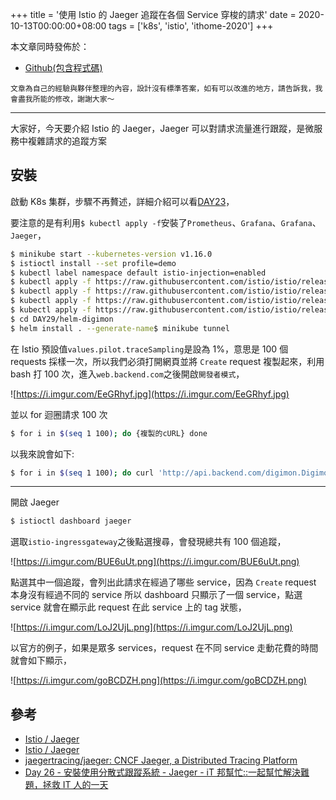 +++
title = '使用 Istio 的 Jaeger 追蹤在各個 Service 穿梭的請求'
date = 2020-10-13T00:00:00+08:00
tags = ['k8s', 'istio', 'ithome-2020']
+++

本文章同時發佈於：

- [Github(包含程式碼)](https://github.com/superj80820/2020-ithelp-contest/blob/master/DAY29)

```
文章為自己的經驗與夥伴整理的內容，設計沒有標準答案，如有可以改進的地方，請告訴我，我會盡我所能的修改，謝謝大家～
```

---

大家好，今天要介紹 Istio 的 Jaeger，Jaeger
可以對請求流量進行跟蹤，是微服務中複雜請求的追蹤方案

## 安裝

啟動 K8s 集群，步驟不再贅述，詳細介紹可以看[DAY23](https://ithelp.ithome.com.tw/articles/10250134)，

要注意的是有利用`$ kubectl apply -f`安裝了`Prometheus`、`Grafana`、`Grafana`、`Jaeger`，

```bash
$ minikube start --kubernetes-version v1.16.0
$ istioctl install --set profile=demo
$ kubectl label namespace default istio-injection=enabled
$ kubectl apply -f https://raw.githubusercontent.com/istio/istio/release-1.7/samples/addons/jaeger.yaml
$ kubectl apply -f https://raw.githubusercontent.com/istio/istio/release-1.7/samples/addons/prometheus.yaml
$ kubectl apply -f https://raw.githubusercontent.com/istio/istio/release-1.7/samples/addons/grafana.yaml
$ kubectl apply -f https://raw.githubusercontent.com/istio/istio/release-1.7/samples/addons/Grafana.yaml
$ cd DAY29/helm-digimon
$ helm install . --generate-name$ minikube tunnel
```

在 Istio 預設值`values.pilot.traceSampling`是設為
1%，意思是 100 個 requests 採樣一次，所以我們必須打開網頁並將
`Create` request 複製起來，利用 bash 打 100
次，進入`web.backend.com`之後開啟`開發者模式`，

![https://i.imgur.com/EeGRhyf.jpg](https://i.imgur.com/EeGRhyf.jpg)

並以 for 迴圈請求 100 次

```bash
$ for i in $(seq 1 100); do {複製的cURL} done
```

以我來說會如下:

```bash
$ for i in $(seq 1 100); do curl 'http://api.backend.com/digimon.Digimon/Create' \  -H 'Connection: keep-alive' \  -H 'Accept: application/grpc-web-text' \  -H 'X-User-Agent: grpc-web-javascript/0.1' \  -H 'X-Grpc-Web: 1' \  -H 'User-Agent: Mozilla/5.0 (Macintosh; Intel Mac OS X 10_15_4) AppleWebKit/537.36 (KHTML, like Gecko) Chrome/86.0.4240.75 Safari/537.36' \  -H 'Content-Type: application/grpc-web-text' \  -H 'Origin: http://web.backend.com' \  -H 'Referer: http://web.backend.com/' \  -H 'Accept-Language: en-US,en;q=0.9,zh-TW;q=0.8,zh;q=0.7' \  --data-binary 'AAAAAAgKBkFndW1vbg==' \  --compressed \  --insecure; done
```

---

開啟 Jaeger

```bash
$ istioctl dashboard jaeger
```

選取`istio-ingressgateway`之後點選搜尋，會發現總共有 100
個追蹤，

![https://i.imgur.com/BUE6uUt.png](https://i.imgur.com/BUE6uUt.png)

點選其中一個追蹤，會列出此請求在經過了哪些 service，因為
`Create` request 本身沒有經過不同的 service 所以 dashboard
只顯示了一個 service，點選 service 就會在顯示此 request 在此 service
上的 tag 狀態，

![https://i.imgur.com/LoJ2UjL.png](https://i.imgur.com/LoJ2UjL.png)

以官方的例子，如果是眾多 services，request 在不同 service
走動花費的時間就會如下顯示，

![https://i.imgur.com/goBCDZH.png](https://i.imgur.com/goBCDZH.png)

## 參考

- [Istio
/ Jaeger](https://istio.io/latest/docs/ops/integrations/jaeger/#installation)
- [Istio
/ Jaeger](https://istio.io/latest/docs/tasks/observability/distributed-tracing/jaeger/)
- [jaegertracing/jaeger:
CNCF Jaeger, a Distributed Tracing Platform](https://github.com/jaegertracing/jaeger)
- [Day 26 -
安裝使用分散式跟蹤系統 - Jaeger - iT 邦幫忙::一起幫忙解決難題，拯救 IT
人的一天](https://ithelp.ithome.com.tw/articles/10207800)